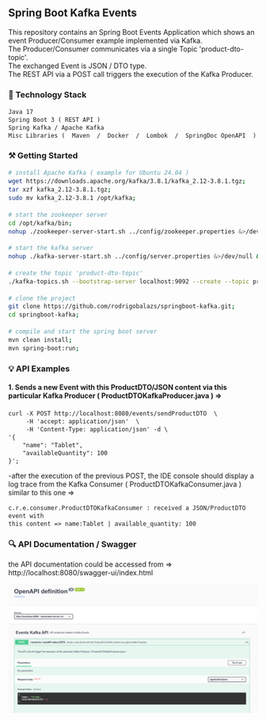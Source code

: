 ## Spring Boot Kafka Events
This repository contains an Spring Boot Events Application which shows an event Producer/Consumer example implemented via Kafka.<br/>
The Producer/Consumer communicates via a single Topic 'product-dto-topic'.<br/>
The exchanged Event is JSON / DTO type.<br/>
The REST API via a POST call triggers the execution of the Kafka Producer.

### 🔧 Technology Stack

```
Java 17
Spring Boot 3 ( REST API )
Spring Kafka / Apache Kafka
Misc Libraries (  Maven  /  Docker  /  Lombok  /  SpringDoc OpenAPI  )
```

### ⚒️ Getting Started

```bash
# install Apache Kafka ( example for Ubuntu 24.04 )
wget https://downloads.apache.org/kafka/3.8.1/kafka_2.12-3.8.1.tgz;
tar xzf kafka_2.12-3.8.1.tgz;
sudo mv kafka_2.12-3.8.1 /opt/kafka;

# start the zookeeper server
cd /opt/kafka/bin;
nohup ./zookeeper-server-start.sh ../config/zookeeper.properties &>/dev/null &

# start the kafka server
nohup ./kafka-server-start.sh ../config/server.properties &>/dev/null &

# create the topic 'product-dto-topic'
./kafka-topics.sh --bootstrap-server localhost:9092 --create --topic product-dto-topic;

# clone the project
git clone https://github.com/rodrigobalazs/springboot-kafka.git;
cd springboot-kafka;

# compile and start the spring boot server
mvn clean install;
mvn spring-boot:run;
```

### 💡 API Examples

#### 1. Sends a new Event with this ProductDTO/JSON content via this particular Kafka Producer ( ProductDTOKafkaProducer.java ) =>
```
curl -X POST http://localhost:8080/events/sendProductDTO  \
     -H 'accept: application/json'  \
     -H 'Content-Type: application/json' -d \
'{
    "name": "Tablet",
    "availableQuantity": 100
}';
```

-after the execution of the previous POST, the IDE console should display a log trace
from the Kafka Consumer ( ProductDTOKafkaConsumer.java ) similar to this one =>
```
c.r.e.consumer.ProductDTOKafkaConsumer : received a JSON/ProductDTO event with
this content => name:Tablet | available_quantity: 100
```

### 🔍 API Documentation / Swagger

the API documentation could be accessed from => http://localhost:8080/swagger-ui/index.html

![](https://github.com/rodrigobalazs/springboot-kafka/blob/main/src/main/resources/static/events_api_swagger.png)